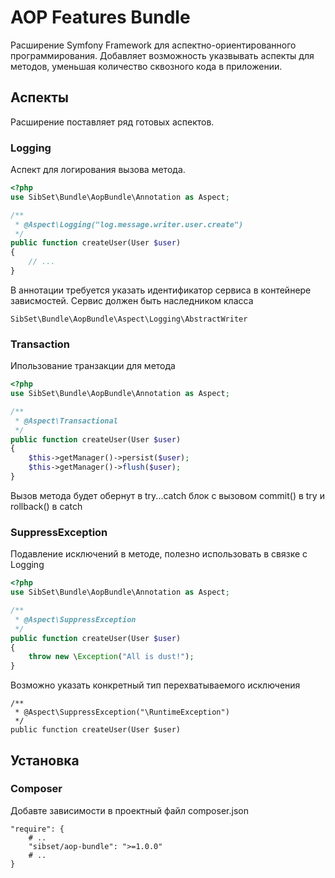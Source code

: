 # AOP Features Bundle

Расширение Symfony Framework для аспектно-ориентированного программирования.
Добавляет возможность указвывать аспекты для методов, уменьшая количество сквозного кода в приложении.

## Аспекты

Расширение поставляет ряд готовых аспектов.

### Logging

Аспект для логирования вызова метода.

```php
<?php
use SibSet\Bundle\AopBundle\Annotation as Aspect;

/**
 * @Aspect\Logging("log.message.writer.user.create")
 */
public function createUser(User $user)
{
    // ...
}
```
В аннотации требуется указать идентификатор сервиса в контейнере зависмостей.
Сервис должен быть наследником класса

    SibSet\Bundle\AopBundle\Aspect\Logging\AbstractWriter

### Transaction

Ипользование транзакции для метода

```php
<?php
use SibSet\Bundle\AopBundle\Annotation as Aspect;

/**
 * @Aspect\Transactional
 */
public function createUser(User $user)
{
    $this->getManager()->persist($user);
    $this->getManager()->flush($user);
}
```

Вызов метода будет обернут в try...catch блок с вызовом commit() в try и rollback() в catch

### SuppressException

Подавление исключений в методе, полезно использовать в связке с Logging

```php
<?php
use SibSet\Bundle\AopBundle\Annotation as Aspect;

/**
 * @Aspect\SuppressException
 */
public function createUser(User $user)
{
    throw new \Exception("All is dust!");
}
```

Возможно указать конкретный тип перехватываемого исключения

    /**
     * @Aspect\SuppressException("\RuntimeException")
     */
    public function createUser(User $user)

## Установка

### Composer

Добавте зависимости в проектный файл composer.json

    "require": {
        # ..
        "sibset/aop-bundle": ">=1.0.0"
        # ..
    }
